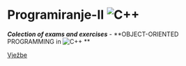 # Programiranje-II 		![C++](https://img.shields.io/badge/c++-%2300599C.svg?style=for-the-badge&logo=c%2B%2B&logoColor=white)


***Colection of exams and exercises*** - **OBJECT-ORIENTED PROGRAMMING in ![C++](https://img.shields.io/badge/c++-%2300599C.svg?style=for-the-badge&logo=c%2B%2B&logoColor=white) **

[Vježbe](https://github.com/Ensar01/Programiranje-II/tree/main/Vje%C5%BEbe)

